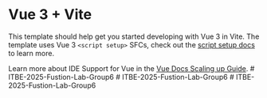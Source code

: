 # Vue 3 + Vite

This template should help get you started developing with Vue 3 in Vite. The template uses Vue 3 `<script setup>` SFCs, check out the [script setup docs](https://v3.vuejs.org/api/sfc-script-setup.html#sfc-script-setup) to learn more.

Learn more about IDE Support for Vue in the [Vue Docs Scaling up Guide](https://vuejs.org/guide/scaling-up/tooling.html#ide-support).
#   I T B E - 2 0 2 5 - F u s t i o n - L a b - G r o u p 6  
 #   I T B E - 2 0 2 5 - F u s t i o n - L a b - G r o u p 6  
 #   I T B E - 2 0 2 5 - F u s t i o n - L a b - G r o u p 6  
 
